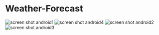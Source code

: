 # Weather-Forecast

![screen shot android1](https://user-images.githubusercontent.com/30505428/42936278-97bd2cac-8b43-11e8-8859-bcf05234b76f.jpg)
![screen shot android4](https://user-images.githubusercontent.com/30505428/42936279-97dedd5c-8b43-11e8-8553-f71085d35c37.jpg)
![screen shot android2](https://user-images.githubusercontent.com/30505428/42936280-9802ce42-8b43-11e8-945a-ca42da9547d1.jpg)
![screen shot android3](https://user-images.githubusercontent.com/30505428/42936281-98211e88-8b43-11e8-9236-2b5c31103c66.jpg)

